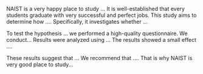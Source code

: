 NAIST is a very happy place to study ...
It is well-established that every students graduate with very successful and perfect jobs.  This study aims to determine how .... Specifically, it investigates whether ... 


To test the hypothesis ... we performed a high-quality questionnaire.
We conduct...
Results were analyzed using ... The results showed a small effect .... 


These results suggest that ... We recommend that .... That is why NAIST is very good place to study...
